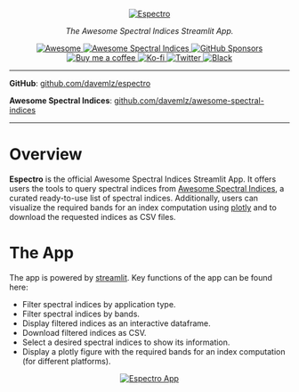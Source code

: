<p align="center">
  <a href="https://github.com/davemlz/espectro"><img src="https://raw.githubusercontent.com/davemlz/espectro/main/_static/readme_logo.png" alt="Espectro"></a>
</p>
<p align="center">
    <em>The Awesome Spectral Indices Streamlit App.</em>
</p>
<p align="center">
<a href="https://github.com/sindresorhus/awesome" target="_blank">
    <img src="https://cdn.rawgit.com/sindresorhus/awesome/d7305f38d29fed78fa85652e3a63e154dd8e8829/media/badge.svg" alt="Awesome">
</a>
<a href="https://github.com/davemlz/awesome-ee-spectral-indices/blob/main/output/spectral-indices-dict.json" target="_blank">
    <img src="https://img.shields.io/endpoint?url=https://gist.githubusercontent.com/davemlz/5e9f08fa6a45d9d486e29d9d85ad5c84/raw/spectral.json" alt="Awesome Spectral Indices">
</a>
<a href="https://github.com/sponsors/davemlz" target="_blank">
    <img src="https://img.shields.io/badge/GitHub%20Sponsors-Donate-ff69b4.svg" alt="GitHub Sponsors">
</a>
<a href="https://www.buymeacoffee.com/davemlz" target="_blank">
    <img src="https://img.shields.io/badge/Buy%20me%20a%20coffee-Donate-ff69b4.svg" alt="Buy me a coffee">
</a>
<a href="https://ko-fi.com/davemlz" target="_blank">
    <img src="https://img.shields.io/badge/kofi-Donate-ff69b4.svg" alt="Ko-fi">
</a>
<a href="https://twitter.com/dmlmont" target="_blank">
    <img src="https://img.shields.io/twitter/follow/dmlmont?style=social" alt="Twitter">
</a>
<a href="https://github.com/psf/black" target="_blank">
    <img src="https://img.shields.io/badge/code%20style-black-000000.svg" alt="Black">
</a>
</p>

---

**GitHub**: <a href="https://github.com/davemlz/espectro" target="_blank">github.com/davemlz/espectro</a>

**Awesome Spectral Indices**: <a href="https://github.com/davemlz/awesome-spectral-indices" target="_blank">github.com/davemlz/awesome-spectral-indices</a>

---

# Overview

**Espectro** is the official Awesome Spectral Indices Streamlit App. It offers users the tools to query spectral indices from [Awesome Spectral Indices](https://github.com/davemlz/awesome-spectral-indices), a curated ready-to-use list of spectral indices. Additionally, users can visualize the required bands for an index computation using [plotly](https://plotly.com/) and to download the requested indices as CSV files.

# The App

The app is powered by [streamlit](https://streamlit.io/). Key functions of the app can be found here:

- Filter spectral indices by application type.
- Filter spectral indices by bands.
- Display filtered indices as an interactive dataframe.
- Download filtered indices as CSV.
- Select a desired spectral indices to show its information.
- Display a plotly figure with the required bands for an index computation (for different platforms).

<p align="center">
  <a href="https://github.com/davemlz/espectro"><img src="https://raw.githubusercontent.com/davemlz/espectro/main/_static/espectro.png" alt="Espectro App"></a>
</p>